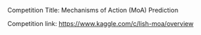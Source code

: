 Competition Title: Mechanisms of Action (MoA) Prediction

Competition link: https://www.kaggle.com/c/lish-moa/overview
